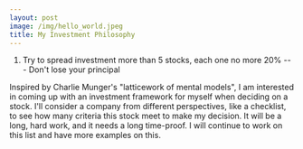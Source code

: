 ```yaml
---
layout: post
image: /img/hello_world.jpeg
title: My Investment Philosophy
---
```


1. Try to spread investment more than 5 stocks, each one no more 20% --- Don't lose your principal

Inspired by Charlie Munger's "latticework of mental models", I am interested in coming up with an investment framework for myself when deciding on a stock. I'll consider a company from different perspectives, like a checklist, to see how many criteria this stock meet to make my decision. It will be a long, hard work, and it needs a long time-proof. I will continue to work on this list and have more examples on this. 


